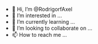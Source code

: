 - 👋 Hi, I’m @RodrigorfAxel
- 👀 I’m interested in ...
- 🌱 I’m currently learning ...
- 💞️ I’m looking to collaborate on ...
- 📫 How to reach me ...

<!---
RodrigorfAxel/RodrigorfAxel is a ✨ special ✨ repository because its `README.md` (this file) appears on your GitHub profile.
You can click the Preview link to take a look at your changes.
--->
